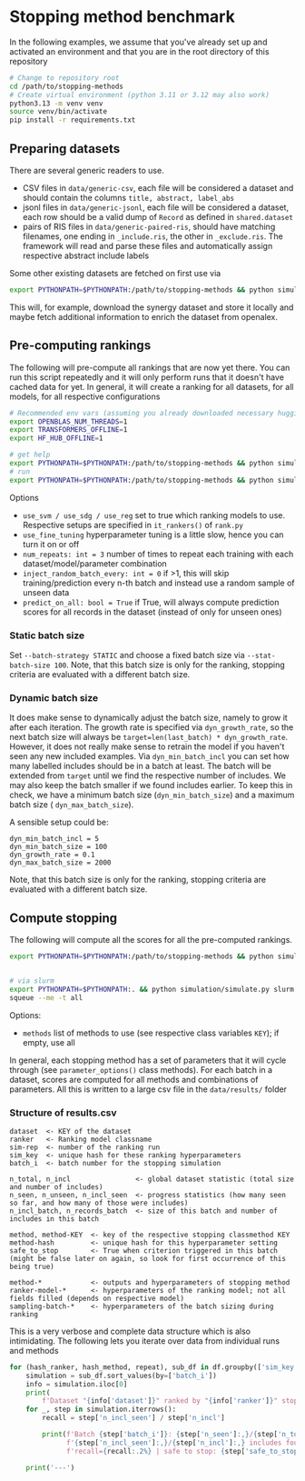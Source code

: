 # Stopping method benchmark

In the following examples, we assume that you've already set up and activated an environment and that you are in the
root directory of this repository

```bash
# Change to repository root
cd /path/to/stopping-methods
# Create virtual environment (python 3.11 or 3.12 may also work)
python3.13 -m venv venv
source venv/bin/activate
pip install -r requirements.txt
```

## Preparing datasets

There are several generic readers to use.

* CSV files in `data/generic-csv`, each file will be considered a dataset and should contain the columns
  `title, abstract, label_abs`
* jsonl files in `data/generic-jsonl`, each file will be considered a dataset, each row should be a valid dump of
  `Record` as defined in `shared.dataset`
* pairs of RIS files in `data/generic-paired-ris`, should have matching filenames, one ending in `_include.ris`, the
  other in `_exclude.ris`. The framework will read and parse these files and automatically assign respective abstract
  include labels

Some other existing datasets are fetched on first use via

```bash
export PYTHONPATH=$PYTHONPATH:/path/to/stopping-methods && python simulation/main.py prepare-datasets
```

This will, for example, download the synergy dataset and store it locally and maybe fetch additional information to
enrich the dataset from openalex.

## Pre-computing rankings

The following will pre-compute all rankings that are now yet there. You can run this script repeatedly and it will
only perform runs that it doesn't have cached data for yet.
In general, it will create a ranking for all datasets, for all models, for all respective configurations

```bash
# Recommended env vars (assuming you already downloaded necessary huggingface models)
export OPENBLAS_NUM_THREADS=1
export TRANSFORMERS_OFFLINE=1
export HF_HUB_OFFLINE=1

# get help 
export PYTHONPATH=$PYTHONPATH:/path/to/stopping-methods && python simulation/main.py precompute-rankings --help
# run
export PYTHONPATH=$PYTHONPATH:/path/to/stopping-methods && python simulation/main.py precompute-rankings --dyn-max-batch-size=2000 --use-svm --use-reg --use-sdg --use-fine-tuning
```

Options

* `use_svm / use_sdg / use_reg` set to true which ranking models to use. Respective setups are specified in
  `it_rankers()` of `rank.py`
* `use_fine_tuning` hyperparameter tuning is a little slow, hence you can turn it on or off
* `num_repeats: int = 3` number of times to repeat each training with each dataset/model/parameter combination
* `inject_random_batch_every: int = 0` if >1, this will skip training/prediction every n-th batch and instead use a
  random sample of unseen data
* `predict_on_all: bool = True` if True, will always compute prediction scores for all records in the dataset (instead
  of only for unseen ones)

### Static batch size

Set `--batch-strategy STATIC` and choose a fixed batch size via `--stat-batch-size 100`.
Note, that this batch size is only for the ranking, stopping criteria are evaluated with a different batch size.

### Dynamic batch size

It does make sense to dynamically adjust the batch size, namely to grow it after each iteration.
The growth rate is specified via `dyn_growth_rate`, so the next batch size will always be
`target=len(last_batch) * dyn_growth_rate`.
However, it does not really make sense to retrain the model if you haven't seen any new included examples.
Via `dyn_min_batch_incl` you can set how many labelled includes should be in a batch at least.
The batch will be extended from `target` until we find the respective number of includes.
We may also keep the batch smaller if we found includes earlier.
To keep this in check, we have a minimum batch size (`dyn_min_batch_size`) and a maximum batch size (
`dyn_max_batch_size`).

A sensible setup could be:

```
dyn_min_batch_incl = 5
dyn_min_batch_size = 100
dyn_growth_rate = 0.1
dyn_max_batch_size = 2000
```

Note, that this batch size is only for the ranking, stopping criteria are evaluated with a different batch size.

## Compute stopping

The following will compute all the scores for all the pre-computed rankings.

```bash
export PYTHONPATH=$PYTHONPATH:/path/to/stopping-methods && python simulation/main.py simulate-stopping --batch-size=100 --results_file results.csv


# via slurm
export PYTHONPATH=$PYTHONPATH:. && python simulation/simulate.py slurm --slurm-user=name@pik-potsdam.de --batch-size=15 --slurm-hours=12
squeue --me -t all

```

Options:

* `methods` list of methods to use (see respective class variables `KEY`); if empty, use all

In general, each stopping method has a set of parameters that it will cycle through (see `parameter_options()` class
methods).
For each batch in a dataset, scores are computed for all methods and combinations of parameters.
All this is written to a large csv file in the `data/results/` folder

### Structure of results.csv

```
dataset  <- KEY of the dataset
ranker   <- Ranking model classname
sim-rep  <- number of the ranking run
sim_key  <- unique hash for these ranking hyperparameters
batch_i  <- batch number for the stopping simulation

n_total, n_incl                <- global dataset statistic (total size and number of includes)
n_seen, n_unseen, n_incl_seen  <- progress statistics (how many seen so far, and how many of those were includes)
n_incl_batch, n_records_batch  <- size of this batch and number of includes in this batch

method, method-KEY  <- key of the respective stopping classmethod KEY
method-hash         <- unique hash for this hyperparameter setting
safe_to_stop        <- True when criterion triggered in this batch (might be false later on again, so look for first occurrence of this being true)

method-*            <- outputs and hyperparameters of stopping method
ranker-model-*      <- hyperparameters of the ranking model; not all fields filled (depends on respective model)
sampling-batch-*    <- hyperparameters of the batch sizing during ranking
```

This is a very verbose and complete data structure which is also intimidating.
The following lets you iterate over data from individual runs and methods

```python
for (hash_ranker, hash_method, repeat), sub_df in df.groupby(['sim_key', 'method-hash', 'sim-rep']):
    simulation = sub_df.sort_values(by=['batch_i'])
    info = simulation.iloc[0]
    print(
        f'Dataset "{info['dataset']}" ranked by "{info['ranker']}" stopped by "{info['method']}" (repeat {repeat} via {hash_method} / {hash_ranker})')
    for _, step in simulation.iterrows():
        recall = step['n_incl_seen'] / step['n_incl']

        print(f'Batch {step['batch_i']}: {step['n_seen']:,}/{step['n_total']:,} seen; '
              f'{step['n_incl_seen']:,}/{step['n_incl']:,} includes found; '
              f'recall={recall:.2%} | safe to stop: {step['safe_to_stop']}')

    print('---')
```